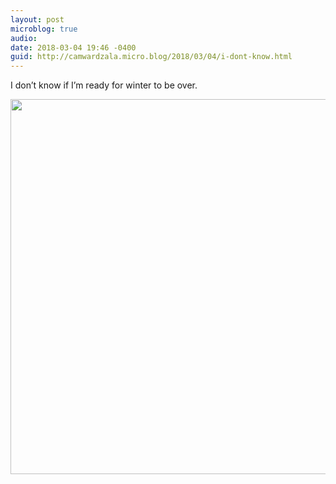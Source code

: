 ```yaml
---
layout: post
microblog: true
audio: 
date: 2018-03-04 19:46 -0400
guid: http://camwardzala.micro.blog/2018/03/04/i-dont-know.html
---
```

I don’t know if I’m ready for winter to be over.

<img src="http://www.camwardzala.com/uploads/2018/c93dffd38b.jpg" width="600" height="600" />
